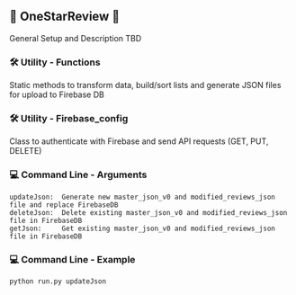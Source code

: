 ## :star2: OneStarReview :star2:
General Setup and Description TBD

### :hammer_and_wrench: Utility - Functions
Static methods to transform data, build/sort lists and generate JSON files for upload to Firebase DB

### :hammer_and_wrench: Utility - Firebase_config 
Class to authenticate with Firebase and send API requests (GET, PUT, DELETE)

### :computer: Command Line - Arguments
````
updateJson:  Generate new master_json_v0 and modified_reviews_json file and replace FirebaseDB
deleteJson:  Delete existing master_json_v0 and modified_reviews_json file in FirebaseDB
getJson:     Get existing master_json_v0 and modified_reviews_json file in FirebaseDB
````

### :computer: Command Line - Example
````
python run.py updateJson
````
